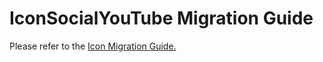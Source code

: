 # IconSocialYouTube Migration Guide

Please refer to the [Icon Migration Guide.](../Icon.migration.md)
